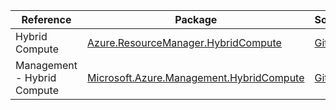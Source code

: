 | Reference | Package | Source |
|---|---|---|
|Hybrid Compute|[Azure.ResourceManager.HybridCompute](https://www.nuget.org/packages/Azure.ResourceManager.HybridCompute)|[Github](https://github.com/Azure/azure-sdk-for-net/blob/main/sdk/hybridcompute/Azure.ResourceManager.HybridCompute)|
|Management - Hybrid Compute|[Microsoft.Azure.Management.HybridCompute](https://www.nuget.org/packages/Microsoft.Azure.Management.HybridCompute)|[Github](https://github.com/Azure/azure-sdk-for-net)|
